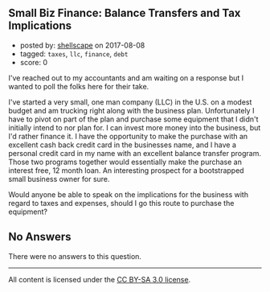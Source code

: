 ## Small Biz Finance: Balance Transfers and Tax Implications

- posted by: [shellscape](https://stackexchange.com/users/182271/shellscape) on 2017-08-08
- tagged: `taxes`, `llc`, `finance`, `debt`
- score: 0

<p>I've reached out to my accountants and am waiting on a response but I wanted to poll the folks here for their take. </p>

<p>I've started a very small, one man company (LLC) in the U.S. on a modest budget and am trucking right along with the business plan. Unfortunately I have to pivot on part of the plan and purchase some equipment that I didn't initially intend to nor plan for. I can invest more money into the business, but I'd rather finance it. I have the opportunity to make the purchase with an excellent cash back credit card in the businesses name, and I have a personal credit card in my name with an excellent balance transfer program. Those two programs together would essentially make the purchase an interest free, 12 month loan. An interesting prospect for a bootstrapped small business owner for sure.</p>

<p>Would anyone be able to speak on the implications for the business with regard to taxes and expenses, should I go this route to purchase the equipment?</p>


## No Answers

There were no answers to this question.


---

All content is licensed under the [CC BY-SA 3.0 license](https://creativecommons.org/licenses/by-sa/3.0/).
